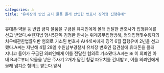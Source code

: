 ```yaml
---
categories: a
title: "유치장에 반입 금지 물품 몰래 반입한 변호사 징역형 집행유예"
---
```

휴대폰·약물 등 반입 금지 물품을 구금된 유치인에게 몰래 전달한 변호사가 집행유예를 선고 받았다.수원지법 형사5단독 김정환 판사는 위계공무집행방해, 형의집행및수용자의처우에관한법률위반 혐의로 기소된 변호사 A(44)씨에게 징역 6월 집행유예 2년을 선고했다.A씨는 지난해 4월 28일 수원남부경찰서 유치장 변호인 접견실에 휴대폰을 몰래 지니고 들어가 구금된 의뢰인에게 이를 전달한 혐의로 기소됐다.A씨는 또 이 의뢰인 아내 B씨로부터 약물을 넣은 주사기 2개가 담긴 헝겊 파우치를 건네받고, 이를 의뢰인에게 몰래 넘겨준 혐의도 받는다.앞서
